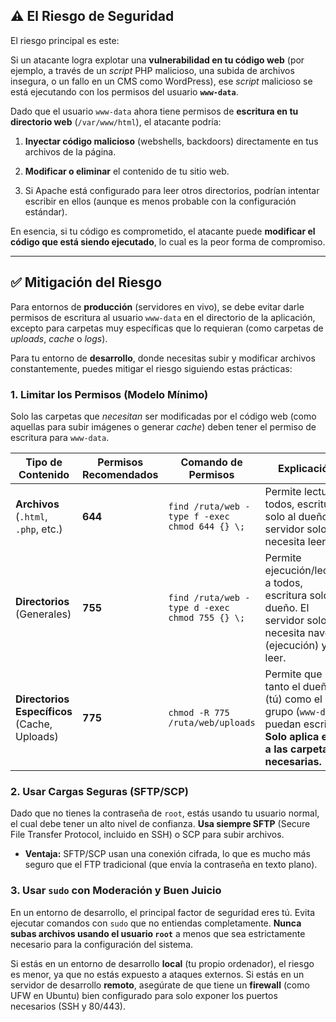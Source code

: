 ## ⚠️ El Riesgo de Seguridad

El riesgo principal es este:

Si un atacante logra explotar una **vulnerabilidad en tu código web** (por ejemplo, a través de un _script_ PHP malicioso, una subida de archivos insegura, o un fallo en un CMS como WordPress), ese _script_ malicioso se está ejecutando con los permisos del usuario **`www-data`**.

Dado que el usuario `www-data` ahora tiene permisos de **escritura en tu directorio web** (`/var/www/html`), el atacante podría:

1. **Inyectar código malicioso** (webshells, backdoors) directamente en tus archivos de la página.
    
2. **Modificar o eliminar** el contenido de tu sitio web.
    
3. Si Apache está configurado para leer otros directorios, podrían intentar escribir en ellos (aunque es menos probable con la configuración estándar).
    

En esencia, si tu código es comprometido, el atacante puede **modificar el código que está siendo ejecutado**, lo cual es la peor forma de compromiso.

---

## ✅ Mitigación del Riesgo

Para entornos de **producción** (servidores en vivo), se debe evitar darle permisos de escritura al usuario `www-data` en el directorio de la aplicación, excepto para carpetas muy específicas que lo requieran (como carpetas de _uploads_, _cache_ o _logs_).

Para tu entorno de **desarrollo**, donde necesitas subir y modificar archivos constantemente, puedes mitigar el riesgo siguiendo estas prácticas:

### 1. Limitar los Permisos (Modelo Mínimo)

Solo las carpetas que _necesitan_ ser modificadas por el código web (como aquellas para subir imágenes o generar _cache_) deben tener el permiso de escritura para `www-data`.

|**Tipo de Contenido**|**Permisos Recomendados**|**Comando de Permisos**|**Explicación**|
|---|---|---|---|
|**Archivos** (`.html`, `.php`, etc.)|**644**|`find /ruta/web -type f -exec chmod 644 {} \;`|Permite lectura a todos, escritura solo al dueño. El servidor solo necesita leerlos.|
|**Directorios** (Generales)|**755**|`find /ruta/web -type d -exec chmod 755 {} \;`|Permite ejecución/lectura a todos, escritura solo al dueño. El servidor solo necesita navegar (ejecución) y leer.|
|**Directorios Específicos** (Cache, Uploads)|**775**|`chmod -R 775 /ruta/web/uploads`|Permite que tanto el dueño (tú) como el grupo (`www-data`) puedan escribir. **Solo aplica esto a las carpetas necesarias.**|

### 2. Usar Cargas Seguras (SFTP/SCP)

Dado que no tienes la contraseña de `root`, estás usando tu usuario normal, el cual debe tener un alto nivel de confianza. **Usa siempre SFTP** (Secure File Transfer Protocol, incluido en SSH) o SCP para subir archivos.

- **Ventaja:** SFTP/SCP usan una conexión cifrada, lo que es mucho más seguro que el FTP tradicional (que envía la contraseña en texto plano).
    

### 3. Usar `sudo` con Moderación y Buen Juicio

En un entorno de desarrollo, el principal factor de seguridad eres tú. Evita ejecutar comandos con `sudo` que no entiendas completamente. **Nunca subas archivos usando el usuario `root`** a menos que sea estrictamente necesario para la configuración del sistema.

Si estás en un entorno de desarrollo **local** (tu propio ordenador), el riesgo es menor, ya que no estás expuesto a ataques externos. Si estás en un servidor de desarrollo **remoto**, asegúrate de que tiene un **firewall** (como UFW en Ubuntu) bien configurado para solo exponer los puertos necesarios (SSH y 80/443).